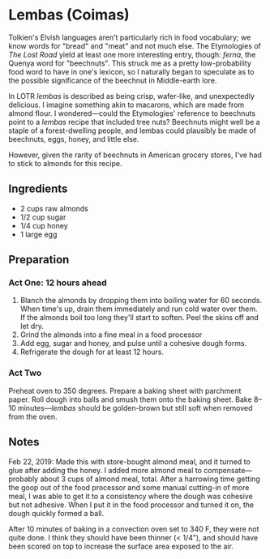 # Lembas (Coimas)

Tolkien's Elvish languages aren't particularly rich in food vocabulary; we know words for "bread" and "meat" and not much else. The Etymologies of _The Lost Road_ yield at least one more interesting entry, though: _ferna_, the Quenya word for "beechnuts". This struck me as a pretty low-probability food word to have in one's lexicon, so I naturally began to speculate as to the possible significance of the beechnut in Middle-earth lore.

In LOTR _lembas_ is described as being crisp, wafer-like, and unexpectedly delicious. I imagine something akin to macarons, which are made from almond flour. I wondered—could the Etymologies' reference to beechnuts point to a _lembas_ recipe that included tree nuts? Beechnuts might well be a staple of a forest-dwelling people, and lembas could plausibly be made of beechnuts, eggs, honey, and little else.

However, given the rarity of beechnuts in American grocery stores, I've had to stick to almonds for this recipe.

## Ingredients

- 2 cups raw almonds
- 1/2 cup sugar
- 1/4 cup honey
- 1 large egg

## Preparation

### Act One: 12 hours ahead

1. Blanch the almonds by dropping them into boiling water for 60 seconds. When time's up, drain them immediately and run cold water over them. If the almonds boil too long they'll start to soften. Peel the skins off and let dry.
2. Grind the almonds into a fine meal in a food processor
3. Add egg, sugar and honey, and pulse until a cohesive dough forms.
4. Refrigerate the dough for at least 12 hours.

### Act Two

Preheat oven to 350 degrees. Prepare a baking sheet with parchment paper. Roll dough into balls and smush them onto the baking sheet. Bake 8–10 minutes—_lembas_ should be golden-brown but still soft when removed from the oven.

## Notes

Feb 22, 2019: Made this with store-bought almond meal, and it turned to glue after adding the honey. I added more
almond meal to compensate—probably about 3 cups of almond meal, total. After a harrowing time getting the goop out of
the food processor and some manual cutting-in of more meal, I was able to get it to a consistency where the dough was
cohesive but not adhesive. When I put it in the food processor and turned it on, the dough quickly formed a ball.

After 10 minutes of baking in a convection oven set to 340 F, they were not quite done. I think they should have been
thinner (< 1/4"), and should have been scored on top to increase the surface area exposed to the air.

